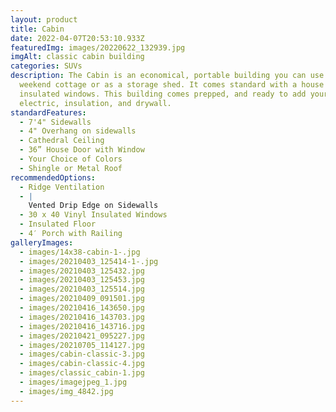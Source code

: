 ```yaml
---
layout: product
title: Cabin
date: 2022-04-07T20:53:10.933Z
featuredImg: images/20220622_132939.jpg
imgAlt: classic cabin building
categories: SUVs
description: The Cabin is an economical, portable building you can use as a
  weekend cottage or as a storage shed. It comes standard with a house door and
  insulated windows. This building comes prepped, and ready to add your own
  electric, insulation, and drywall.
standardFeatures:
  - 7'4" Sidewalls
  - 4" Overhang on sidewalls
  - Cathedral Ceiling
  - 36” House Door with Window
  - Your Choice of Colors
  - Shingle or Metal Roof
recommendedOptions:
  - Ridge Ventilation
  - |
    Vented Drip Edge on Sidewalls
  - 30 x 40 Vinyl Insulated Windows
  - Insulated Floor
  - 4′ Porch with Railing
galleryImages:
  - images/14x38-cabin-1-.jpg
  - images/20210403_125414-1-.jpg
  - images/20210403_125432.jpg
  - images/20210403_125453.jpg
  - images/20210403_125514.jpg
  - images/20210409_091501.jpg
  - images/20210416_143650.jpg
  - images/20210416_143703.jpg
  - images/20210416_143716.jpg
  - images/20210421_095227.jpg
  - images/20210705_114127.jpg
  - images/cabin-classic-3.jpg
  - images/cabin-classic-4.jpg
  - images/classic_cabin-1.jpg
  - images/imagejpeg_1.jpg
  - images/img_4842.jpg
---
```

